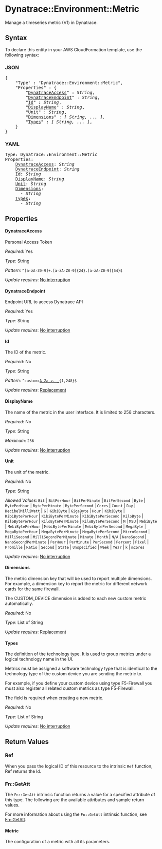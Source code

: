 # Dynatrace::Environment::Metric

Manage a timeseries metric (V1) in Dynatrace.

## Syntax

To declare this entity in your AWS CloudFormation template, use the following syntax:

### JSON

<pre>
{
    "Type" : "Dynatrace::Environment::Metric",
    "Properties" : {
        "<a href="#dynatraceaccess" title="DynatraceAccess">DynatraceAccess</a>" : <i>String</i>,
        "<a href="#dynatraceendpoint" title="DynatraceEndpoint">DynatraceEndpoint</a>" : <i>String</i>,
        "<a href="#id" title="Id">Id</a>" : <i>String</i>,
        "<a href="#displayname" title="DisplayName">DisplayName</a>" : <i>String</i>,
        "<a href="#unit" title="Unit">Unit</a>" : <i>String</i>,
        "<a href="#dimensions" title="Dimensions">Dimensions</a>" : <i>[ String, ... ]</i>,
        "<a href="#types" title="Types">Types</a>" : <i>[ String, ... ]</i>,
    }
}
</pre>

### YAML

<pre>
Type: Dynatrace::Environment::Metric
Properties:
    <a href="#dynatraceaccess" title="DynatraceAccess">DynatraceAccess</a>: <i>String</i>
    <a href="#dynatraceendpoint" title="DynatraceEndpoint">DynatraceEndpoint</a>: <i>String</i>
    <a href="#id" title="Id">Id</a>: <i>String</i>
    <a href="#displayname" title="DisplayName">DisplayName</a>: <i>String</i>
    <a href="#unit" title="Unit">Unit</a>: <i>String</i>
    <a href="#dimensions" title="Dimensions">Dimensions</a>: <i>
      - String</i>
    <a href="#types" title="Types">Types</a>: <i>
      - String</i>
</pre>

## Properties

#### DynatraceAccess

Personal Access Token

_Required_: Yes

_Type_: String

_Pattern_: <code>^[a-zA-Z0-9]+\.[a-zA-Z0-9]{24}\.[a-zA-Z0-9]{64}$</code>

_Update requires_: [No interruption](https://docs.aws.amazon.com/AWSCloudFormation/latest/UserGuide/using-cfn-updating-stacks-update-behaviors.html#update-no-interrupt)

#### DynatraceEndpoint

Endpoint URL to access Dynatrace API

_Required_: Yes

_Type_: String

_Update requires_: [No interruption](https://docs.aws.amazon.com/AWSCloudFormation/latest/UserGuide/using-cfn-updating-stacks-update-behaviors.html#update-no-interrupt)

#### Id

The ID of the metric.

_Required_: No

_Type_: String

_Pattern_: <code>^custom\:[A-Za-z\.\-\_]([A-Za-z0-9]|([\.\-\_][A-Za-z\.\-\_])){1,248}$</code>

_Update requires_: [Replacement](https://docs.aws.amazon.com/AWSCloudFormation/latest/UserGuide/using-cfn-updating-stacks-update-behaviors.html#update-replacement)

#### DisplayName

The name of the metric in the user interface. It is limited to 256 characters.

_Required_: No

_Type_: String

_Maximum_: <code>256</code>

_Update requires_: [No interruption](https://docs.aws.amazon.com/AWSCloudFormation/latest/UserGuide/using-cfn-updating-stacks-update-behaviors.html#update-no-interrupt)

#### Unit

The unit of the metric.

_Required_: No

_Type_: String

_Allowed Values_: <code>Bit</code> | <code>BitPerHour</code> | <code>BitPerMinute</code> | <code>BitPerSecond</code> | <code>Byte</code> | <code>BytePerHour</code> | <code>BytePerMinute</code> | <code>BytePerSecond</code> | <code>Cores</code> | <code>Count</code> | <code>Day</code> | <code>DecibelMilliWatt</code> | <code>G</code> | <code>GibiByte</code> | <code>GigaByte</code> | <code>Hour</code> | <code>KibiByte</code> | <code>KibiBytePerHour</code> | <code>KibiBytePerMinute</code> | <code>KibiBytePerSecond</code> | <code>KiloByte</code> | <code>KiloBytePerHour</code> | <code>KiloBytePerMinute</code> | <code>KiloBytePerSecond</code> | <code>M</code> | <code>MSU</code> | <code>MebiByte</code> | <code>MebiBytePerHour</code> | <code>MebiBytePerMinute</code> | <code>MebiBytePerSecond</code> | <code>MegaByte</code> | <code>MegaBytePerHour</code> | <code>MegaBytePerMinute</code> | <code>MegaBytePerSecond</code> | <code>MicroSecond</code> | <code>MilliSecond</code> | <code>MilliSecondPerMinute</code> | <code>Minute</code> | <code>Month</code> | <code>N/A</code> | <code>NanoSecond</code> | <code>NanoSecondPerMinute</code> | <code>PerHour</code> | <code>PerMinute</code> | <code>PerSecond</code> | <code>Percent</code> | <code>Pixel</code> | <code>Promille</code> | <code>Ratio</code> | <code>Second</code> | <code>State</code> | <code>Unspecified</code> | <code>Week</code> | <code>Year</code> | <code>k</code> | <code>mCores</code>

_Update requires_: [No interruption](https://docs.aws.amazon.com/AWSCloudFormation/latest/UserGuide/using-cfn-updating-stacks-update-behaviors.html#update-no-interrupt)

#### Dimensions

The metric dimension key that will be used to report multiple dimensions. For example, a dimension key to report the metric for different network cards for the same firewall.

The CUSTOM_DEVICE dimension is added to each new custom metric automatically.

_Required_: No

_Type_: List of String

_Update requires_: [Replacement](https://docs.aws.amazon.com/AWSCloudFormation/latest/UserGuide/using-cfn-updating-stacks-update-behaviors.html#update-replacement)

#### Types

The definition of the technology type. It is used to group metrics under a logical technology name in the UI.

Metrics must be assigned a software technology type that is identical to the technology type of the custom device you are sending the metric to.

For example, if you define your custom device using type F5-Firewall you must also register all related custom metrics as type F5-Firewall.

The field is required when creating a new metric.

_Required_: No

_Type_: List of String

_Update requires_: [No interruption](https://docs.aws.amazon.com/AWSCloudFormation/latest/UserGuide/using-cfn-updating-stacks-update-behaviors.html#update-no-interrupt)

## Return Values

### Ref

When you pass the logical ID of this resource to the intrinsic `Ref` function, Ref returns the Id.

### Fn::GetAtt

The `Fn::GetAtt` intrinsic function returns a value for a specified attribute of this type. The following are the available attributes and sample return values.

For more information about using the `Fn::GetAtt` intrinsic function, see [Fn::GetAtt](https://docs.aws.amazon.com/AWSCloudFormation/latest/UserGuide/intrinsic-function-reference-getatt.html).

#### Metric

The configuration of a metric with all its parameters.

